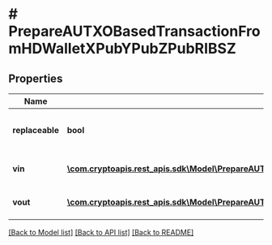# # PrepareAUTXOBasedTransactionFromHDWalletXPubYPubZPubRIBSZ

## Properties

Name | Type | Description | Notes
------------ | ------------- | ------------- | -------------
**replaceable** | **bool** | Representation of whether the transaction is replaceable | [optional]
**vin** | [**\com.cryptoapis.rest_apis.sdk\Model\PrepareAUTXOBasedTransactionFromHDWalletXPubYPubZPubRIBSZVinInner[]**](PrepareAUTXOBasedTransactionFromHDWalletXPubYPubZPubRIBSZVinInner.md) | Represents the transaction inputs. |
**vout** | [**\com.cryptoapis.rest_apis.sdk\Model\PrepareAUTXOBasedTransactionFromHDWalletXPubYPubZPubRIBSZVoutInner[]**](PrepareAUTXOBasedTransactionFromHDWalletXPubYPubZPubRIBSZVoutInner.md) | Represents the transaction outputs. |

[[Back to Model list]](../../README.md#models) [[Back to API list]](../../README.md#endpoints) [[Back to README]](../../README.md)
